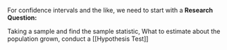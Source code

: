 
For confidence intervals and the like, we need to start with a **Research Question:**

Taking a sample and find the sample statistic, What to estimate about the population grown, conduct a [[Hypothesis Test]]